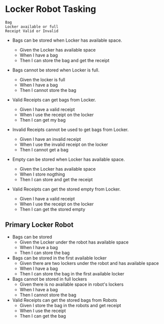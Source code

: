 # Locker Robot Tasking

```
Bag
Locker available or full
Receipt Valid or Invalid
```

* Bags can be stored when Locker has available space.
    + Given the Locker has available space
    + When I have a bag
    + Then I can store the bag and get the receipt
* Bags cannot be stored when Locker is full.
    + Given the locker is full
    + When I have a bag
    + Then I cannot store the bag
* Valid Receipts can get bags from Locker.
    + Given I have a valid receipt
    + When I use the receipt on the locker
    + Then I can get my bag
* Invalid Receipts cannot be used to get bags from Locker.
    + Given I have an invalid receipt
    + When I use the invalid receipt on the locker
    + Then I cannot get a bag
* Empty can be stored when Locker has available space.
    + Given the Locker has available space
    + When I store nogthing
    + Then I can store and get the receipt
    
* Valid Receipts can get the stored empty from Locker.
    + Given I have a valid receipt
    + When I use the receipt on the locker
    + Then I can get the stored empty
    
    
 ## Primary Locker Robot
 
 * Bags can be stored
    + Given the Locker under the robot has available space
    + When I have a bag
    + Then I can store the bag
 * Bags can be stored in the first available locker
    + Given there are two lockers under the robot and has available space
    + When I have a bag
    + Then I can store the bag in the first available locker
 * Bags cannot be stored in full lockers
    + Given there is no available space in robot's lockers
    + When I have a bag
    + Then I cannot store the bag
 * Valid Receipts can get the stored bags from Robots
    + Given I store the bag in the robots and get receipt
    + When I use the receipt
    + Then I can get the bag